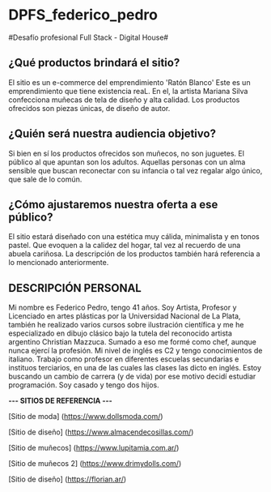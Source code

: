 # DPFS_federico_pedro
#Desafío profesional Full Stack - Digital House#


**¿Qué productos brindará el sitio?**
---
El sitio es un e-commerce del emprendimiento 'Ratón Blanco'
Este es un emprendimiento que tiene existencia reaL.
En el, la artista Mariana Silva confecciona muñecas de tela de diseño y alta calidad.
Los productos ofrecidos son piezas únicas, de diseño de autor.


**¿Quién será nuestra audiencia objetivo?**
---
Si bien en sí los productos ofrecidos son muñecos, no son juguetes.
El público al que apuntan son los adultos.
Aquellas personas con un alma sensible que buscan reconectar con su infancia o tal vez regalar algo único, que sale de lo común.


**¿Cómo ajustaremos nuestra oferta a ese público?**
---
El sitio estará diseñado con una estética muy cálida, minimalista y en tonos pastel. Que evoquen a la calidez del hogar, tal vez al recuerdo de una abuela cariñosa.
La descripción de los productos también hará referencia a lo mencionado anteriormente.



**DESCRIPCIÓN PERSONAL**
---
Mi nombre es Federico Pedro, tengo 41 años. Soy Artista, Profesor y Licenciado en artes plásticas por la Universidad Nacional de La Plata, también he realizado varios cursos sobre ilustración científica y me he especializado en dibujo clásico bajo la tutela del reconocido artista argentino Christian Mazzuca. 
Sumado a eso me formé como chef, aunque nunca ejercí la profesión.
Mi nivel de inglés es C2 y tengo conocimientos de italiano.
Trabajo como profesor en diferentes escuelas secundarias e instituos terciarios, en una de las cuales las clases las dicto en inglés.
Estoy buscando un cambio de carrera (y de vida) por ese motivo decidí estudiar programación.
Soy casado y tengo dos hijos.


**--- SITIOS DE REFERENCIA ---**

[Sitio de moda] (https://www.dollsmoda.com/)

[Sitio de diseño] (https://www.almacendecosillas.com/)

[Sitio de muñecos] (https://www.lupitamia.com.ar/)

[Sitio de muñecos 2] (https://www.drimydolls.com/)

[Sitio de diseño] (https://florian.ar/)